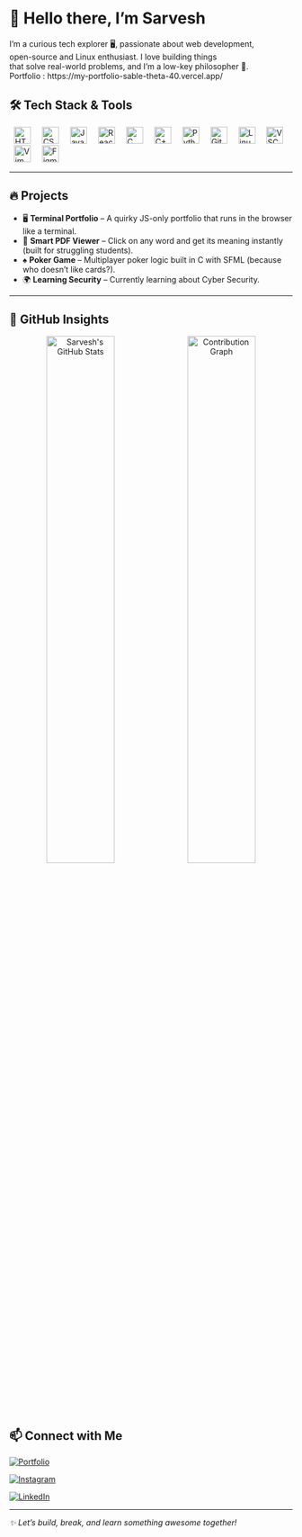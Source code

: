  <h1>
      👋 Hello there, I’m Sarvesh
      </h1>
      
 <p>
        I’m a curious tech explorer 🖥️, passionate about web development,<br/>
        open-source and Linux enthusiast. I love building things<br/>
        that solve real-world problems, and I’m a low-key philosopher 🧠. <br/>
        Portfolio : https://my-portfolio-sable-theta-40.vercel.app/

        
  </p>




## 🛠 Tech Stack & Tools

<p align="left">
  <img alt="HTML5"      src="https://cdn.jsdelivr.net/gh/devicons/devicon/icons/html5/html5-original.svg"         width="30" hspace="8" />  
  <img alt="CSS3"       src="https://cdn.jsdelivr.net/gh/devicons/devicon/icons/css3/css3-original.svg"           width="30" hspace="8" />  
  <img alt="JavaScript" src="https://cdn.jsdelivr.net/gh/devicons/devicon/icons/javascript/javascript-original.svg"   width="30" hspace="8" />  
  <img alt="React"      src="https://cdn.jsdelivr.net/gh/devicons/devicon/icons/react/react-original.svg"         width="30" hspace="8" />  
  <img alt="C"          src="https://cdn.jsdelivr.net/gh/devicons/devicon/icons/c/c-original.svg"                 width="30" hspace="8" />  
  <img alt="C++"        src="https://cdn.jsdelivr.net/gh/devicons/devicon/icons/cplusplus/cplusplus-original.svg"   width="30" hspace="8" />  
  <img alt="Python"     src="https://cdn.jsdelivr.net/gh/devicons/devicon/icons/python/python-original.svg"         width="30" hspace="8" />  
  <img alt="Git"        src="https://cdn.jsdelivr.net/gh/devicons/devicon/icons/git/git-original.svg"               width="30" hspace="8" />  
  <img alt="Linux"      src="https://cdn.jsdelivr.net/gh/devicons/devicon/icons/linux/linux-original.svg"           width="30" hspace="8" />  
  <img alt="VSCode"     src="https://cdn.jsdelivr.net/gh/devicons/devicon/icons/vscode/vscode-original.svg"         width="30" hspace="8" />  
  <img alt="Vim"        src="https://cdn.jsdelivr.net/gh/devicons/devicon/icons/vim/vim-original.svg"               width="30" hspace="8" />  
  <img alt="Figma"      src="https://cdn.jsdelivr.net/gh/devicons/devicon/icons/figma/figma-original.svg"           width="30" hspace="8" />  
</p>



---

## 🔥 Projects

- 🖥️ **Terminal Portfolio** – A quirky JS-only portfolio that runs in the browser like a terminal.  
- 📘 **Smart PDF Viewer** – Click on any word and get its meaning instantly (built for struggling students).  
- ♠️ **Poker Game** – Multiplayer poker logic built in C with SFML (because who doesn’t like cards?).  
- 🌍 **Learning Security** – Currently learning about Cyber Security.

---

## 🚀 GitHub Insights

<p align="center">
  <!-- Overall GitHub Stats -->
  <img 
    src="https://github-readme-stats.vercel.app/api?username=root-sarvesh&show_icons=true&theme=radical&count_private=true" 
    alt="Sarvesh's GitHub Stats" 
    width="49%" 
  />
  <!-- Contribution Graph -->
  <img 
    src="https://github-readme-activity-graph.vercel.app/graph?username=root-sarvesh&theme=react-dark&area=true" 
    alt="Contribution Graph" 
    width="49%" 
  />
</p>


## 📫 Connect with Me

<p align="center">
  
  [![Portfolio](https://img.shields.io/badge/Portfolio-website-blue?style=for-the-badge&logo=google-chrome)](https://my-portfolio-sable-theta-40.vercel.app/)  
  
  [![Instagram](https://img.shields.io/badge/Instagram-%40sarvesh__kp-E4405F?style=for-the-badge&logo=instagram&logoColor=white)](https://instagram.com/sarvesh__kp) 
  
  [![LinkedIn](https://img.shields.io/badge/LinkedIn-Sarvesh-blue?style=for-the-badge&logo=linkedin)](https://www.linkedin.com/in/sarvesh-k-p-98006b310/)
  
</p>

---

_✨ Let’s build, break, and learn something awesome together!_
